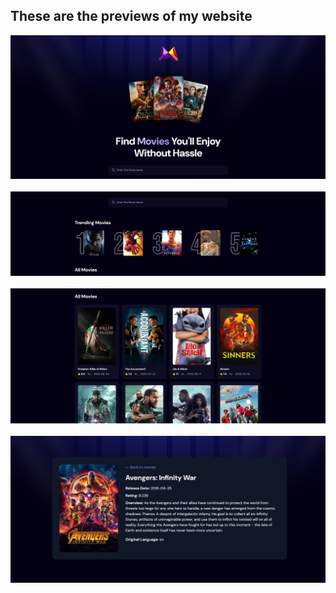 <html>
<h2>These are the previews of my website</h2>
<div>
<img src="preview-1.png"/> <br/><br/>
<img src="preview-2.png"/> <br/><br/>
<img src="preview-3.png"/> <br/><br/>
<img src="preview-4.png"/>
</div>
</html>
